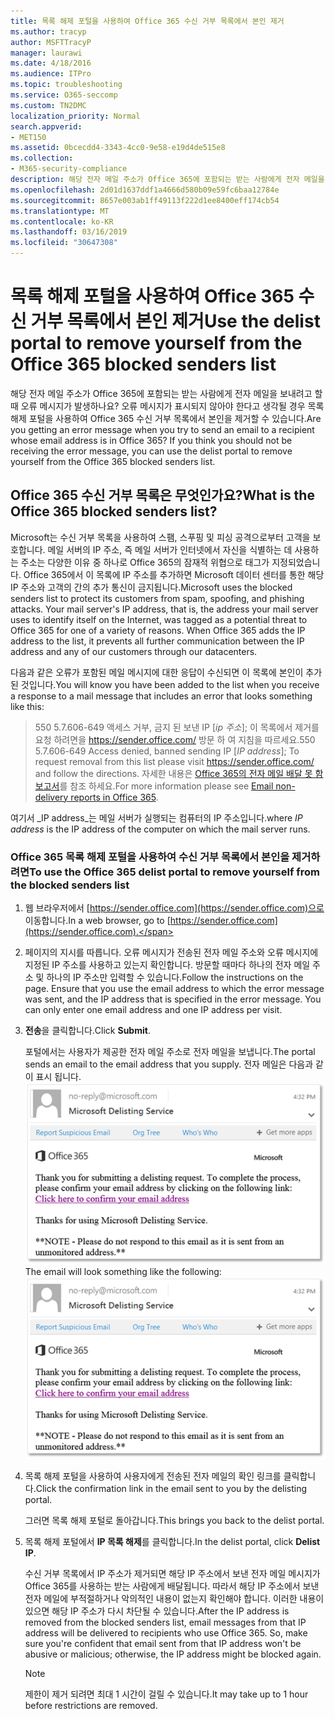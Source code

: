 ```yaml
---
title: 목록 해제 포털을 사용하여 Office 365 수신 거부 목록에서 본인 제거
ms.author: tracyp
author: MSFTTracyP
manager: laurawi
ms.date: 4/18/2016
ms.audience: ITPro
ms.topic: troubleshooting
ms.service: O365-seccomp
ms.custom: TN2DMC
localization_priority: Normal
search.appverid:
- MET150
ms.assetid: 0bcecdd4-3343-4cc0-9e58-e19d4de515e8
ms.collection:
- M365-security-compliance
description: 해당 전자 메일 주소가 Office 365에 포함되는 받는 사람에게 전자 메일을 보내려고 할 때 오류 메시지가 발생하나요? 오류 메시지가 표시되지 않아야 한다고 생각될 경우 목록 해제 포털을 사용하여 Office 365 수신 거부 목록에서 본인을 제거할 수 있습니다.
ms.openlocfilehash: 2d01d1637ddf1a4666d580b09e59fc6baa12784e
ms.sourcegitcommit: 8657e003ab1ff49113f222d1ee8400eff174cb54
ms.translationtype: MT
ms.contentlocale: ko-KR
ms.lasthandoff: 03/16/2019
ms.locfileid: "30647308"
---
```

# <a name="use-the-delist-portal-to-remove-yourself-from-the-office-365-blocked-senders-list"></a><span data-ttu-id="66987-104">목록 해제 포털을 사용하여 Office 365 수신 거부 목록에서 본인 제거</span><span class="sxs-lookup"><span data-stu-id="66987-104">Use the delist portal to remove yourself from the Office 365 blocked senders list</span></span>

<span data-ttu-id="66987-p102">해당 전자 메일 주소가 Office 365에 포함되는 받는 사람에게 전자 메일을 보내려고 할 때 오류 메시지가 발생하나요? 오류 메시지가 표시되지 않아야 한다고 생각될 경우 목록 해제 포털을 사용하여 Office 365 수신 거부 목록에서 본인을 제거할 수 있습니다.</span><span class="sxs-lookup"><span data-stu-id="66987-p102">Are you getting an error message when you try to send an email to a recipient whose email address is in Office 365? If you think you should not be receiving the error message, you can use the delist portal to remove yourself from the Office 365 blocked senders list.</span></span>
  
## <a name="what-is-the-office-365-blocked-senders-list"></a><span data-ttu-id="66987-107">Office 365 수신 거부 목록은 무엇인가요?</span><span class="sxs-lookup"><span data-stu-id="66987-107">What is the Office 365 blocked senders list?</span></span>

<span data-ttu-id="66987-p103">Microsoft는 수신 거부 목록을 사용하여 스팸, 스푸핑 및 피싱 공격으로부터 고객을 보호합니다. 메일 서버의 IP 주소, 즉 메일 서버가 인터넷에서 자신을 식별하는 데 사용하는 주소는 다양한 이유 중 하나로 Office 365의 잠재적 위협으로 태그가 지정되었습니다. Office 365에서 이 목록에 IP 주소를 추가하면 Microsoft 데이터 센터를 통한 해당 IP 주소와 고객의 간의 추가 통신이 금지됩니다.</span><span class="sxs-lookup"><span data-stu-id="66987-p103">Microsoft uses the blocked senders list to protect its customers from spam, spoofing, and phishing attacks. Your mail server's IP address, that is, the address your mail server uses to identify itself on the Internet, was tagged as a potential threat to Office 365 for one of a variety of reasons. When Office 365 adds the IP address to the list, it prevents all further communication between the IP address and any of our customers through our datacenters.</span></span>
  
<span data-ttu-id="66987-111">다음과 같은 오류가 포함된 메일 메시지에 대한 응답이 수신되면 이 목록에 본인이 추가된 것입니다.</span><span class="sxs-lookup"><span data-stu-id="66987-111">You will know you have been added to the list when you receive a response to a mail message that includes an error that looks something like this:</span></span>
  
> <span data-ttu-id="66987-112">550 5.7.606-649 액세스 거부, 금지 된 보낸 IP [_ip 주소_]; 이 목록에서 제거를 요청 하려면을 https://sender.office.com/ 방문 하 여 지침을 따르세요.</span><span class="sxs-lookup"><span data-stu-id="66987-112">550 5.7.606-649 Access denied, banned sending IP [_IP address_]; To request removal from this list please visit https://sender.office.com/ and follow the directions.</span></span> <span data-ttu-id="66987-113">자세한 내용은 [Office 365의 전자 메일 배달 못 함 보고서](http://go.microsoft.com/fwlink/?LinkID=526653)를 참조 하세요.</span><span class="sxs-lookup"><span data-stu-id="66987-113">For more information please see [Email non-delivery reports in Office 365](http://go.microsoft.com/fwlink/?LinkID=526653).</span></span>
  
<span data-ttu-id="66987-114">여기서  _IP address_는 메일 서버가 실행되는 컴퓨터의 IP 주소입니다.</span><span class="sxs-lookup"><span data-stu-id="66987-114">where  _IP address_ is the IP address of the computer on which the mail server runs.</span></span> 
  
### <a name="to-use-the-office-365-delist-portal-to-remove-yourself-from-the-blocked-senders-list"></a><span data-ttu-id="66987-115">Office 365 목록 해제 포털을 사용하여 수신 거부 목록에서 본인을 제거하려면</span><span class="sxs-lookup"><span data-stu-id="66987-115">To use the Office 365 delist portal to remove yourself from the blocked senders list</span></span>

1. <span data-ttu-id="66987-116">웹 브라우저에서 [https://sender.office.com](https://sender.office.com)으로 이동합니다.</span><span class="sxs-lookup"><span data-stu-id="66987-116">In a web browser, go to [https://sender.office.com](https://sender.office.com).</span></span>
    
2. <span data-ttu-id="66987-p105">페이지의 지시를 따릅니다. 오류 메시지가 전송된 전자 메일 주소와 오류 메시지에 지정된 IP 주소를 사용하고 있는지 확인합니다. 방문할 때마다 하나의 전자 메일 주소 및 하나의 IP 주소만 입력할 수 있습니다.</span><span class="sxs-lookup"><span data-stu-id="66987-p105">Follow the instructions on the page. Ensure that you use the email address to which the error message was sent, and the IP address that is specified in the error message. You can only enter one email address and one IP address per visit.</span></span>
    
3. <span data-ttu-id="66987-120">**전송**을 클릭합니다.</span><span class="sxs-lookup"><span data-stu-id="66987-120">Click **Submit**.</span></span>
    
    <span data-ttu-id="66987-121">포털에서는 사용자가 제공한 전자 메일 주소로 전자 메일을 보냅니다.</span><span class="sxs-lookup"><span data-stu-id="66987-121">The portal sends an email to the email address that you supply.</span></span> <span data-ttu-id="66987-122">전자 메일은 다음과 같이 표시 됩니다. ![목록 해제 포털을 통해 요청을 제출할 때 받는 전자 메일의 스크린샷](media/bf13e4f7-f68c-4e46-baa7-b6ab4cfc13f3.png)</span><span class="sxs-lookup"><span data-stu-id="66987-122">The email will look something like the following: ![Screenshot of email received when you submit a request through the delist portal](media/bf13e4f7-f68c-4e46-baa7-b6ab4cfc13f3.png)</span></span>
  
4. <span data-ttu-id="66987-123">목록 해제 포털을 사용하여 사용자에게 전송된 전자 메일의 확인 링크를 클릭합니다.</span><span class="sxs-lookup"><span data-stu-id="66987-123">Click the confirmation link in the email sent to you by the delisting portal.</span></span>
    
    <span data-ttu-id="66987-124">그러면 목록 해제 포털로 돌아갑니다.</span><span class="sxs-lookup"><span data-stu-id="66987-124">This brings you back to the delist portal.</span></span>
    
5. <span data-ttu-id="66987-125">목록 해제 포털에서 **IP 목록 해제**를 클릭합니다.</span><span class="sxs-lookup"><span data-stu-id="66987-125">In the delist portal, click **Delist IP**.</span></span>
    
    <span data-ttu-id="66987-p107">수신 거부 목록에서 IP 주소가 제거되면 해당 IP 주소에서 보낸 전자 메일 메시지가 Office 365를 사용하는 받는 사람에게 배달됩니다. 따라서 해당 IP 주소에서 보낸 전자 메일에 부적절하거나 악의적인 내용이 없는지 확인해야 합니다. 이러한 내용이 있으면 해당 IP 주소가 다시 차단될 수 있습니다.</span><span class="sxs-lookup"><span data-stu-id="66987-p107">After the IP address is removed from the blocked senders list, email messages from that IP address will be delivered to recipients who use Office 365. So, make sure you're confident that email sent from that IP address won't be abusive or malicious; otherwise, the IP address might be blocked again.</span></span>
    
    > [!NOTE]
    > <span data-ttu-id="66987-128">제한이 제거 되려면 최대 1 시간이 걸릴 수 있습니다.</span><span class="sxs-lookup"><span data-stu-id="66987-128">It may take up to 1 hour before restrictions are removed.</span></span>
